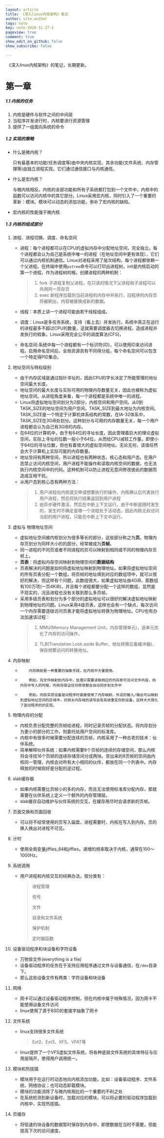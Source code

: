 ```yaml
---
layout: article
title: 《深入linux内核架构》笔记
author: site.author
tags: note
key: note-2020-11-27-1
pageview: true
comment: true
show_edit_on_github: false
show_subscribe: false

---
```




​    《深入linux内核架构》的笔记，长期更新。

<!--more-->

#  第一章

##### 1.1  内核的任务

1. 内核是硬件与软件之间的中间层
2. 当程序并发进行时，内核要进行资源管理
3. 提供了一组面向系统的命令

##### 1.2 实现的策略

+ 什么是微内核？

  只有最基本的功能(任务调度等)由中央内核实现，其余功能(文件系统、内存管理等)由独立进程实现。它们通过通信接口与内核通信。

+ 什么是宏内核？

  与微内核相反，内核的全部功能和所有子系统都打包到一个文件中，内核中的函数可以访问内核中的其它部分。Linux采用宏内核，同时引入了一个重要的革新：模块。模块可以动态的添加功能，弥补了宏内核的缺陷。

+ 宏内核的性能强于微内核

##### 1.3 内核的组成部分

1. 进程、进程切换、调度、命名空间

   + 进程：每个进程都可以在CPU的虚拟内存中分配地址空间，完全独立。每个进程都会认为自己是系统中唯一的进程（在地址空间中更有体现），它们可以通过内核机制通信。Linux对进程采用了层次结构，每个进程都依赖一个父进程。在终端中使用`pstree`命令可以打印出进程树，init是内核启动的第一个进程，作为进程树的根。创建进程的两种机制：

     >1.  fork 子进程复制父进程，在只读的情况下父进程和子进程可以共用同一页存页
     >2.  exec 新程序加载到当前进程的内存中并执行，旧程序的内存页将被刷出，内容被替换成新的数据。

   + 线程：本质上讲一个进程可能由若干线程组成。
   
   + 调度：Linux是多任务系统，支持（看上去）并发执行。系统中真正在运行的进程最多不超过CPU的数量，这就需要调度器去切换进程，造成进程并发执行的假象。Linux采用完全公平的调度算法(CFS)，
   
   + 命名空间:系统中每一个进程都有一个标识符(ID)，可以使用ID来访问进程。启用命名空间后，全局资源具有不同得分组，每个命名空间可以包含一个特定得PID集合。

2. 地址空间与特权级别

    - 由于内存区域是通过指针寻址的，因此CPU的字长决定了所能管理的地址空间最大长度。
    - 地址空间的最大长度与实际可用的物理内存数量无关，因此也被称为虚拟地址空间。从进程角度来看，每一个进程都是系统中唯一的进程。
    - Linux将虚拟地址空间划分为2部分，内核空间和用户空间。从0到TASK_SIZE的地址空间为用户空间，TASK_SIZE到最大地址为内核空间。TASK_SIZE是一个特定于计算机体系结构的常数，在IA-32体系中，TASK_SIZE在3GiB处划分。这种划分与可用的内存数量无关，每一个用户进程都会认为自己有3GiB的内存。
    - 在64位的计算机中，由于有64位的寻址长度，因此管理着巨大的理论虚拟空间，实际上寻址的位数一般小于64位，从而给CPU减轻工作量。即使小于64位的寻址位数，但也有着很大的虚拟空间地址。无论无何，该值任然会大于计算机上实际可能的内存数量。
    - 地址空间有两种空间，所以进程也有两种状态，核心态和用户态。在用户态禁止访问内核空间，用户进程不能操作和读取内核空间的数据，也无法执行内核空间中的代码。这种机制可以防止进程无意间修改彼此的数据而造成互相干扰。  
    - 从用户态到核心态有两种方法：
      > 1. 用户进程向内核提交申请想要执行的操作，内核确认后代表执行用户进程，然后将执行结果返回到用户进程
      > 2. 由异步硬件激活，然后在中断上下文运行。由于中断是随时发生的，发生时不确定是哪一个进程处于活动态，因此内核无权访问当前的用户进程，只能在中断上下文中运行。

3. 虚拟与 物理地址空间
    -  虚拟地址空间被内核划分为很多等长的部分，这些部分称之为**页**。物理内存页划分为同样大小的的部分，经常被成为**页帧**。
    -  同一进程的不同页或者不同进程的页可以映射到相同或不同的物理内存页帧上。
    - **页表**：将虚拟内存空间映射到物理空间的**数据结构**
    - 页表解决的问题是如何将虚拟地址映射到物理地址。如果将虚拟地址空间的所有页表分配一个数组，将页帧的地址填到对应的数组项中，就可以很好的解决，但这样有个问题，此数组很大，如果虚拟地址由4GiB，那数组有100万项(一页4KiB)，并且每个进程都要分配一个这样的数组，显然是不现实的，况且进程也没有关联到那么多页帧。
    - 采用多级页表和划分为多个部分的虚拟地址可以很好的解决虚拟地址映射到物理地址的问题。Linux采用4级页表，这样也会有一个缺点，每次访问一个内存需要逐级访问页表才能将虚拟地址转换为物理地址。CPU也有办法加速该过程：
       > 1. MMU(Memory Management Unit，内存管理单元)，该单元优化了内存的访问操作。
       >
       > 2. TLB(Translation Look aside Buffer，地址转换后备缓冲器)，保存频繁访问的转换地址。 

4. 内存映射		

   -  	     内存映射是一种重要的抽象手段，在内核中大量使用。
   -  	     例如，将文件映射到内存中，处理只需要读取相应的内存即可访问文件内容，向内存中写入的时候，内核将保证任何修改都会自动同步到文件中
   -  	     例如，内核实现设备驱动程序时直接使用了内存映射。外设的输入/输出可以映射到虚拟地址空间的区域中，对相关内存域的读写会有系统重定向到设备，这样大大简化了驱动程序的的实现。

5. 物理内存的分配
   - 内核负责分配完整的页帧给进程，同时记录页帧的分配状态。将内存划分为更小的部分的工作，则委托给用户空间的标准库。
   - 内核中有很多时候需要分配连续的页帧，内核采用了一种古老的技术：伙伴系统。
   - 简单解释伙伴系统：如果内核需要8个页帧的连续的存储空间，那么内核将会寻找16个页帧的连续存储空间分成两块。空出来的8页帧的空间由内核同一管理，内核会对所有大小相同的伙伴，都放在同一个列表中。内存释放的时候刚好是分配的逆过程，

6. slab缓存器
   - 如果内核需要比页帧小的多的内存，而且无法使用标准库分配内存，那就需要在伙伴系统上定义一个额外的内存管理层。
   - slab缓存自动维护与伙伴系统的交互，在缓存用尽时会请求新的页帧。

7. 页面交换和页面回收
   
   - 可以将不经常使用的页写入磁盘，进程需要时，内核在写入到内存。页的换入换出对进程不可见。
   
8. 计时

    + 使用全局变量jiffies_64和jiffies。递增的频率取决于内核，通常在100～1000Hz。

9. 系统调用

    + 用户进程和内核交互的经典办法，按分类有：

      >进程管理
      >
      >信号
      >
      >文件
      >
      >目录和文件系统
      >
      >保护机制
      >
      >定时器函数

10. 设备驱动程序和块设备和字符设备

    + 万物皆文件(everything is a file)
    + 设备驱动程序的任务在于支持应用程序通过文件与设备通信，在`/dev`目录下。
    + 那么这些设备文件有两类：字符设备和块设备

11. 网络

    + 网卡可以通过设备驱动程序控制，但在内核中属于特殊情况，因为网卡不能使用设备文件访问
    + linux使用了源于BSD的套接字抽象了网卡

12. 文件系统

    + linux支持很多文件系统

      > Ext2、Ext3、XFS、VFAT等

    + linux提供了一个VFS虚拟文件系统，将各种底层文件系统的具体特征与应用层隔开，使得用户调用统一。

13. 模块和热拔插

    + 模块用于在运行时动态地向内核添加功能，比如：设备驱动程序、文件系统、网络协议；也可动态卸载模块。
    + 模块的功能消除了与微内核相比的一个重要的不利之处
    + 在系统检测到新设备时，加载对应的模块，可以将必要的驱动程序加载到内核中，实现热拔插。

14. 页缓存

    + 将低速的块设备的数据暂时保存到内存中，即使数据在当时不需要，但能提高下次的访问速度。

    

